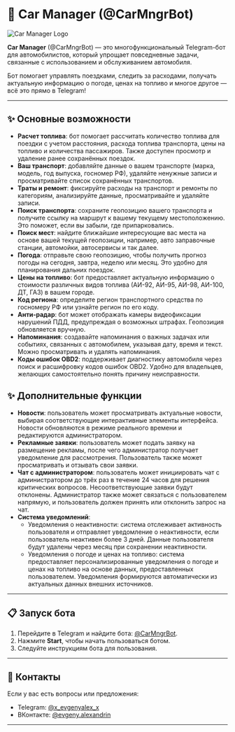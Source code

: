 # 🚗 Car Manager (@CarMngrBot)

![Car Manager Logo](images/logo.png)

**Car Manager** (@CarMngrBot) — это многофункциональный Telegram-бот для автомобилистов, который упрощает повседневные задачи, связанные с использованием и обслуживанием автомобиля.  

Бот помогает управлять поездками, следить за расходами, получать актуальную информацию о погоде, ценах на топливо и многое другое — всё это прямо в Telegram!

---

## ✨ Основные возможности

- **Расчет топлива**: бот помогает рассчитать количество топлива для поездки с учетом расстояния, расхода топлива транспорта, цены на топливо и количества пассажиров. Также доступен просмотр и удаление ранее сохранённых поездок.
- **Ваш транспорт**: добавляйте данные о вашем транспорте (марка, модель, год выпуска, госномер РФ), удаляйте ненужные записи и просматривайте список сохранённых транспортов.
- **Траты и ремонт**: фиксируйте расходы на транспорт и ремонты по категориям, анализируйте данные, просматривайте и удаляйте записи.
- **Поиск транспорта**: сохраните геопозицию вашего транспорта и получите ссылку на маршрут к вашему текущему местоположению. Это поможет, если вы забыли, где припарковались.
- **Поиск мест**: найдите ближайшие интересующие вас места на основе вашей текущей геопозиции, например, авто заправочные станции, автомойки, автосервисы и так далее.
- **Погода**: отправьте свою геопозицию, чтобы получить прогноз погоды на сегодня, завтра, неделю или месяц. Это удобно для планирования дальних поездок.
- **Цены на топливо**: бот предоставляет актуальную информацию о стоимости различных видов топлива (АИ-92, АИ-95, АИ-98, АИ-100, ДТ, ГАЗ) в вашем городе.
- **Код региона**: определите регион транспортного средства по госномеру РФ или узнайте регион по его коду.
- **Анти-радар**: бот может отображать камеры видеофиксации нарушений ПДД, предупреждая о возможных штрафах. Геопозиция обновляется вручную.
- **Напоминания**: создавайте напоминания о важных задачах или событиях, связанных с автомобилем, указывая дату, время и текст. Можно просматривать и удалять напоминания.
- **Коды ошибок OBD2**: поддерживает диагностику автомобиля через поиск и расшифровку кодов ошибок OBD2. Удобно для владельцев, желающих самостоятельно понять причину неисправности.

## ✨ Дополнительные функции

- **Новости**: пользователь может просматривать актуальные новости, выбирая соответствующие интерактивные элементы интерфейса. Новости обновляются в режиме реального времени и редактируются администратором.
- **Рекламные заявки**: пользователь может подать заявку на размещение рекламы, после чего администратор получает уведомление для рассмотрения. Пользователь также может просматривать и отзывать свои заявки.
- **Чат с администратором**: пользователь может инициировать чат с администратором до трёх раз в течение 24 часов для решения критических вопросов. Несоответствующие заявки будут отклонены. Администратор также может связаться с пользователем напрямую, и пользователь должен принять или отклонить запрос на чат.
- **Система уведомлений**:
  - Уведомления о неактивности: система отслеживает активность пользователя и отправляет уведомление о неактивности, если пользователь неактивен более 3 дней. Данные пользователя будут удалены через месяц при сохранении неактивности.
  - Уведомления о погоде и ценах на топливо: система предоставляет персонализированные уведомления о погоде и ценах на топливо на основе данных, предоставленных пользователем. Уведомления формируются автоматически из актуальных данных внешних источников.

---

## 📋 Запуск бота

1. Перейдите в Telegram и найдите бота: [@CarMngrBot](https://t.me/CarMngrBot).
2. Нажмите **Start**, чтобы начать пользоваться ботом.
3. Следуйте инструкциям бота для пользования.

---

## 📧 Контакты

Если у вас есть вопросы или предложения:  
- Telegram: [@x_evgenyalex_x](https://t.me/x_evgenyalex_x)  
- ВКонтакте: [@evgeny.alexandrin](https://vk.com/evgeny.alexandrin)

---